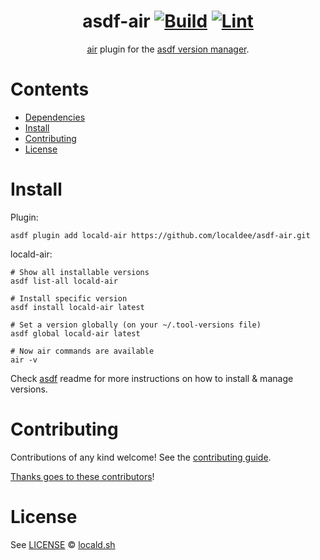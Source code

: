 <div align="center">

# asdf-air [![Build](https://github.com/localdee/asdf-air/actions/workflows/build.yml/badge.svg)](https://github.com/localdee/asdf-air/actions/workflows/build.yml) [![Lint](https://github.com/localdee/asdf-air/actions/workflows/lint.yml/badge.svg)](https://github.com/localdee/asdf-air/actions/workflows/lint.yml)

[air](https://github.com/air-verse/air) plugin for the [asdf version manager](https://asdf-vm.com).

</div>

# Contents

- [Dependencies](#dependencies)
- [Install](#install)
- [Contributing](#contributing)
- [License](#license)

# Install

Plugin:

```shell
asdf plugin add locald-air https://github.com/localdee/asdf-air.git
```

locald-air:

```shell
# Show all installable versions
asdf list-all locald-air

# Install specific version
asdf install locald-air latest

# Set a version globally (on your ~/.tool-versions file)
asdf global locald-air latest

# Now air commands are available
air -v
```

Check [asdf](https://github.com/asdf-vm/asdf) readme for more instructions on how to
install & manage versions.

# Contributing

Contributions of any kind welcome! See the [contributing guide](contributing.md).

[Thanks goes to these contributors](https://github.com/localdee/asdf-air/graphs/contributors)!

# License

See [LICENSE](LICENSE) © [locald.sh](https://github.com/localdee/)
